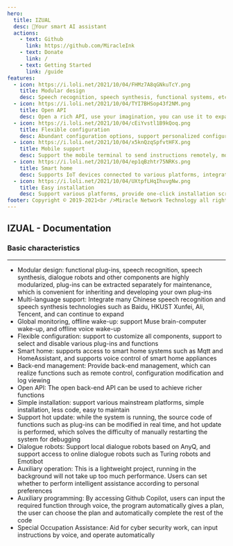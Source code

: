 ```yaml
---
hero:
  title: IZUAL
  desc: 🍂Your smart AI assistant
  actions:
    - text: Github
      link: https://github.com/MiracleInk
    - text: Donate
      link: /
    - text: Getting Started
      link: /guide
features:
  - icon: https://i.loli.net/2021/10/04/FHMz7A8qGNkuTcY.png
    title: Modular design
    desc: Speech recognition, speech synthesis, functional systems, etc. have all achieved a high degree of modularity, which is convenient to inherit and develop your own plug-ins, and you can quickly get started
  - icon: https://i.loli.net/2021/10/04/TYI7BHSop43f2NM.png
    title: Open API
    desc: Open a rich API, use your imagination, you can use it to expand more functions, or you can customize a set of your own control terminal
  - icon: https://i.loli.net/2021/10/04/cEiYvstl1B9kQoq.png
    title: Flexible configuration
    desc: Abundant configuration options, support personalized configuration, ranging from expanding your own functions to configuring global functions, configuration is simple and fast
  - icon: https://i.loli.net/2021/10/04/x5knQzqSpfvtHFX.png
    title: Mobile support
    desc: Support the mobile terminal to send instructions remotely, monitor or modify the configuration in real time, and use it at any time when going out
  - icon: https://i.loli.net/2021/10/04/ep1qBzhtr75NRKs.png
    title: Smart home
    desc: Supports IoT devices connected to various platforms, integrated control terminals, and one-click deployment
  - icon: https://i.loli.net/2021/10/04/UXtpfLHqIhuvgNw.png
    title: Easy installation
    desc: Support various platforms, provide one-click installation script and exclusive client
footer: Copyright © 2019-2021<br />Miracle Network Technology all rights reserved
---
```


## IZUAL - Documentation

### Basic characteristics

---

- Modular design: functional plug-ins, speech recognition, speech synthesis, dialogue robots and other components are highly modularized, plug-ins can be extracted separately for maintenance, which is convenient for inheriting and developing your own plug-ins
- Multi-language support: Integrate many Chinese speech recognition and speech synthesis technologies such as Baidu, HKUST Xunfei, Ali, Tencent, and can continue to expand
- Global monitoring, offline wake-up: support Muse brain-computer wake-up, and offline voice wake-up
- Flexible configuration: support to customize all components, support to select and disable various plug-ins and functions
- Smart home: supports access to smart home systems such as Mqtt and HomeAssistant, and supports voice control of smart home appliances
- Back-end management: Provide back-end management, which can realize functions such as remote control, configuration modification and log viewing
- Open API: The open back-end API can be used to achieve richer functions
- Simple installation: support various mainstream platforms, simple installation, less code, easy to maintain
- Support hot update: while the system is running, the source code of functions such as plug-ins can be modified in real time, and hot update is performed, which solves the difficulty of manually restarting the system for debugging
- Dialogue robots: Support local dialogue robots based on AnyQ, and support access to online dialogue robots such as Turing robots and Emotibot
- Auxiliary operation: This is a lightweight project, running in the background will not take up too much performance. Users can set whether to perform intelligent assistance according to personal preferences
- Auxiliary programming: By accessing Github Copilot, users can input the required function through voice, the program automatically gives a plan, the user can choose the plan and automatically complete the rest of the code
- Special Occupation Assistance: Aid for cyber security work, can input instructions by voice, and operate automatically
